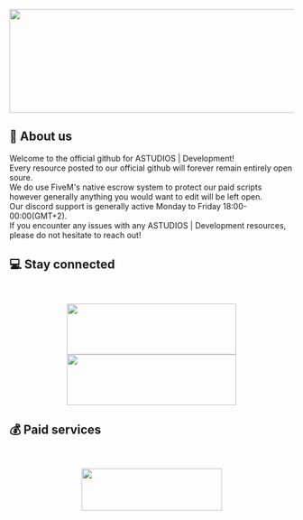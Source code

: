 <p align="center">
  <img width="650" height="184" src="https://imgur.com/yfWIudT.png">
</p>

## :wave: About us

Welcome to the official github for ASTUDIOS | Development!<br>
Every resource posted to our official github will forever remain entirely open soure.<br>
We do use FiveM's native escrow system to protect our paid scripts however generally anything you would want to edit will be left open.<br> 
Our discord support is generally active Monday to Friday 18:00-00:00(GMT+2).<br> 
If you encounter any issues with any ASTUDIOS | Development resources, please do not hesitate to reach out!
<br>

## :computer: Stay connected

<br>
<p align="center">
  <a href="https://discord.gg/BWMwh57sFP"><img width="300" height="90" src="https://imgur.com/J3f5ZMv.png"></a>
  <a href="https://www.youtube.com/"><img width="300" height="90" src="https://imgur.com/GzucNC1.png"></a>
</p>

## :moneybag: Paid services

<br>
<p align="center">
  <a href="https://astudios.tebex.io"><img width="249" height="75" src="https://imgur.com/poCKwNf.png"></a>
</p>

##
